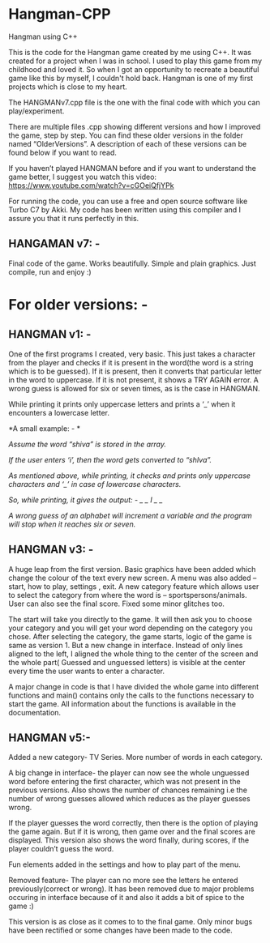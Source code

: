 # Hangman-CPP
Hangman using C++
  
This is the code for the Hangman game created by me using C++. It was created for a project when I was in school. I used to play this game from my childhood and loved it. So when I got an opportunity to recreate a beautiful game like this by myself, I couldn't hold back. Hangman is one of my first projects which is close to my heart.

The HANGMANv7.cpp file is the one with the final code with which you can play/experiment.

There are multiple files .cpp showing different versions and how I improved the game, step by step. You can find these older versions in the folder named “OlderVersions”. A description of each of these versions can be found below if you want to read.

If you haven’t played HANGMAN before and if you want to understand the game better, I suggest you watch this video: https://www.youtube.com/watch?v=cGOeiQfjYPk

For running the code, you can use a free and open source software like Turbo C7 by Akki. My code has been written using this compiler and I assure you that it runs perfectly in this.

## HANGAMAN v7: -
Final code of the game. Works beautifully. Simple and plain graphics. Just compile, run and enjoy :)

# For older versions: -

## HANGMAN v1: - 
One of the first programs I created, very basic. This just takes a character from the player and checks if it is present in the word(the word is a string which is to be guessed). If it is present, then it converts that particular letter in the word to uppercase. If it is not present, it shows a TRY AGAIN error. A wrong guess is allowed for six or seven times, as is the case in HANGMAN.

While printing it prints only uppercase letters and prints a ‘_’ when it encounters a lowercase letter. 

*A small example: - *

*Assume the word “shiva” is stored in the array.*

*If the user enters ‘i’, then the word gets converted to “shIva”.*

*As mentioned above, while printing, it checks and prints only uppercase characters and ‘_’ in case of lowercase characters.*

*So, while printing, it gives the output: - _ _ I _ _*

*A wrong guess of an alphabet will increment a variable and the program will stop when it reaches six or seven.*

## HANGMAN v3: -
A huge leap from the first version. Basic graphics have been added which change the colour of the text every new screen. A menu was also added – start, how to play, settings , exit. A new category feature which allows user to select the category from where the word is – sportspersons/animals. User can also see the final score. Fixed some minor glitches too.

The start will take you directly to the game. It will then ask you to choose your category and you will get your word depending on the category you chose. After selecting the category, the game starts, logic of the game is same as version 1. But a new change in interface. Instead of only lines aligned to the left, I aligned the whole thing to the center of the screen and the whole part( Guessed and unguessed letters) is visible at the center every time the user wants to enter a character.

A major  change in code is that I have divided the whole game into different functions and main() contains only the calls to the functions necessary to start the game. All information about the functions is available in the documentation.

## HANGMAN v5:-
Added a new category- TV Series. More number of words in each category.

A big change in interface- the player can now see the whole unguessed word before entering the first character, which was not present in the previous versions. Also shows the number of chances remaining i.e the number of wrong guesses allowed which reduces as the player guesses wrong.

If the player guesses the word correctly, then there is the option of playing the game again. But if it is wrong, then game over and the final scores are displayed.
This version also shows the word finally, during scores, if the player couldn’t guess the word. 

Fun elements added in the settings and how to play part of the menu.

Removed feature- The player can no more see the letters he entered previously(correct or wrong). It has been removed due to major problems occuring in interface because of it and also it adds a bit of spice to the game :)

This version is as close as it comes to to the final game. Only minor bugs have been rectified or some changes have been made to the code.
